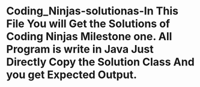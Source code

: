 # Coding_Ninjas-solutionas-In This File You will Get the Solutions of Coding Ninjas Milestone one. All Program is write in Java Just Directly Copy the Solution Class And you get Expected Output.
